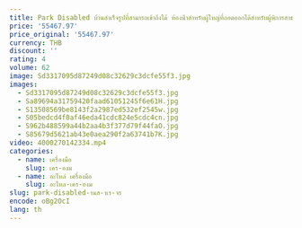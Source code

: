 ```yaml
---
title: Park Disabled บ้านสําเร็จรูปที่สามารถเข้าถึงได้ ห้องน้ําสําหรับผู้ใหญ่ที่ถอดออกได้สําหรับผู้พิการสาธารณะ
price: '55467.97'
price_original: '55467.97'
currency: THB
discount: ''
rating: 4
volume: 62
image: Sd3317095d87249d08c32629c3dcfe55f3.jpg
images:
  - Sd3317095d87249d08c32629c3dcfe55f3.jpg
  - Sa89694a31759420faad61051245f6e61H.jpg
  - S13508569be8143f2a2987ed532ef2545w.jpg
  - S05bedcd4f0af46eda41cdc824e5cdc4cn.jpg
  - S962b488599a44b2aa4b3f377d79f44faO.jpg
  - S85679d5621ab43e0aea290f2a63741b7K.jpg
video: 4000270142334.mp4
categories:
  - name: เครื่องมือ
    slug: เคร-องม
  - name: อะไหล่ เครื่องมือ
    slug: อะไหล-เคร-องม
slug: park-disabled-านส-าเร-จร
encode: oBg2OcI
lang: th
---
```

  
